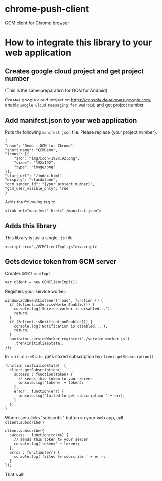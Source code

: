 # chrome-push-client
GCM client for Chrome browser

# How to integrate this library to your web application

## Creates google cloud project and get project number

(This is the same preparation for GCM for Android)

Creates google cloud project on https://console.developers.google.com, enable `Google Cloud Messaging for Android`, and get project number.

## Add manifest.json to your web application

Puts the following `manifest.json` file. Please replace {your project number}. 

```
{
"name": "Demo : GCM for Chrome",
"short_name": "GCMDemo",
"icons": [{
    "src": "img/icon-192x192.png",
    "sizes": "192x192",
    "type": "image/png"
}],
"start_url": "/index.html",
"display": "standalone",
"gcm_sender_id": "{your project number}",
"gcm_user_visible_only": true
}
```

Adds the following <link> tag to <head></head>

```
<link rel="manifest" href="./manifest.json">
```

## Adds this library

This library is just a single `.js` file.

```
<script src="./GCMClientImpl.js"></script>
```

## Gets device token from GCM server

Creates `GCMClientImpl` 

```
var client = new GCMClientImpl();
```

Registers your service worker. 

```
window.addEventListener('load', function () {
  if (!client.isServiceWorkerEnabled()) {
    console.log('Service worker is disabled...');
    return;
  }
  if (!client.isNotificationEnabled()) {
    console.log('Notification is disabled...');
    return;
  }
  navigator.serviceWorker.register('./service-worker.js')  
    .then(initialiseState);  
});
```

In `initialiseState`, gets stored subscription by `client.getSubscription()`

```
function initialiseState() {
  client.getSubscription({
    success : function(token) {
      // sends this token to your server
      console.log('token=' + token);
    },
    error : function(err) {
      console.log('failed to get subscription ' + err);
    }
  });
}
```

When user clicks "subscribe" button on your web app, call `client.subscribe()`

```
client.subscribe({
  success : function(token) {
    // sends this token to your server
    console.log('token=' + token);
  },
  error : function(err) {
    console.log('failed to subscribe ' + err);
  }
});
```

That's all!
